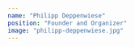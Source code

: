 ```yaml
---
name: "Philipp Deppenwiese"
position: "Founder and Organizer"
image: "philipp-deppenwiese.jpg"
---
```

